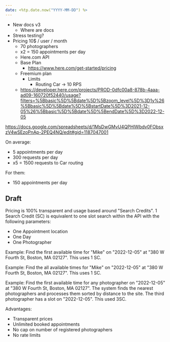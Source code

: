 ```yaml
---
date: <%tp.date.now("YYYY-MM-DD") %>
---
```


- New docs v3
	- Where are docs
- Stress testing?
- Pricing 10$ / user / month
	- 70 photographers
	- x2 = 150 appointments per day
	- Here.com API
	- Base Plan
		- https://www.here.com/get-started/pricing
	- Freemium plan
		- Limits
			- Routing Car -> 10 RPS
	- https://developer.here.com/projects/PROD-0dfc00a8-878b-4aaa-ad09-160720f52440/usage?filters=%5Bbasic%5D%5Bdate%5D%5Bzoom_level%5D%3D1y%26%5Bbasic%5D%5Bdate%5D%5BstartDate%5D%3D2021-12-05%26%5Bbasic%5D%5Bdate%5D%5BendDate%5D%3D2022-12-05


https://docs.google.com/spreadsheets/d/1MsDwGMvU4QPHlWbdv0FObsxzV4wSEzoPnAp-2PEQ4NQ/edit#gid=1187047001

On average:
- 5 appointments per day
- 300 requests per day
- x5 = 1500 requests to Car routing


For them:
- 150 appointments per day


## Draft
Pricing is 100% transparent and usage based around "Search Credits". 1 Search Credit (SC) is equivalent to one slot search within the API with the following parameters:
- One Appointment location
- One Day
- One Photographer

Example: Find the first available time for "Mike" on "2022-12-05" at "380 W Fourth St, Boston, MA 02127". This uses 1 SC.

Example: Find the all available times for "Mike" on "2022-12-05" at "380 W Fourth St, Boston, MA 02127". This uses 1 SC.

Example: Find the first available time for any photographer on "2022-12-05" at "380 W Fourth St, Boston, MA 02127". The system finds the nearest photographers and processes them sorted by distance to the site. The third photographer has a slot on "2022-12-05". This used 3SC.

Advantages:
- Transparent prices
- Unlimited booked appointments
- No cap on number of registered photographers
- No rate limits